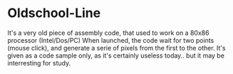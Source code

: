 # Oldschool-Line

It's a very old piece of assembly code, that used to work on a 80x86 processor (Intel/Dos/PC)
When launched, the code wait for two points (mouse click), and generate a serie of pixels from the first to the other.
It's given as a code sample only, as it's certainly useless today.. but it may be interresting for study.
